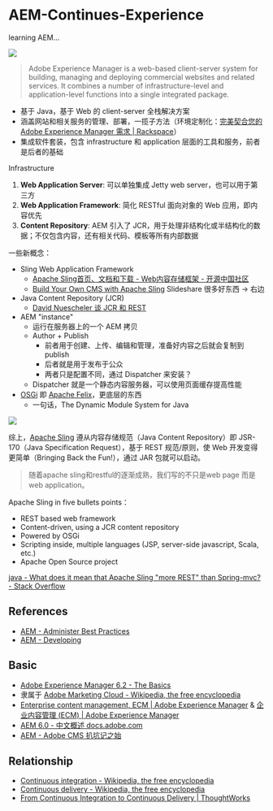 # AEM-Continues-Experience

learning AEM...

![](http://7xjbdq.com1.z0.glb.clouddn.com/images/2016/1468060034522.png)

> Adobe Experience Manager is a web-based client-server system for building, managing and deploying commercial websites and related services. It combines a number of infrastructure-level and application-level functions into a single integrated package.

- 基于 Java，基于 Web 的 client-server 全栈解决方案
- 涵盖网站和相关服务的管理、部署，一揽子方法（环境定制化：[完美契合您的 Adobe Experience Manager 需求 | Rackspace](https://www.rackspace.com/zh-cn/web-content-management/adobe-experience-manager)）
- 集成软件套装，包含 infrastructure 和 application 层面的工具和服务，前者是后者的基础

Infrastructure

1.  **Web Application Server**: 可以单独集成 Jetty web server，也可以用于第三方
2.  **Web Application Framework**: 简化 RESTful 面向对象的 Web 应用，即内容优先
4.  **Content Repository**: AEM 引入了 JCR，用于处理非结构化或半结构化的数据；不仅包含内容，还有相关代码、模板等所有内部数据

一些新概念：

- Sling Web Application Framework
    + [Apache Sling首页、文档和下载 - Web内容存储框架 - 开源中国社区](http://www.oschina.net/p/apache+sling)
    + [Build Your Own CMS with Apache Sling](http://www.slideshare.net/rpaulin1/build-your-own-cms-with-apache-sling) Slideshare 很多好东西 -> 右边
- Java Content Repository (JCR)
    + [David Nuescheler 谈 JCR 和 REST](http://www.infoq.com/cn/articles/nuescheler-jcr-rest)
- AEM "instance"
    + 运行在服务器上的一个 AEM 拷贝
    + Author + Publish
        *  前者用于创建、上传、编辑和管理，准备好内容之后就会复制到 publish
        *  后者就是用于发布于公众
        *  两者只是配置不同，通过 Dispatcher 来安装？
    + Dispatcher 就是一个静态内容服务器，可以使用页面缓存提高性能
- [OSGi](https://www.osgi.org/developer/specifications/) 即 [Apache Felix](http://felix.apache.org/)，更底层的东西
    + 一句话，The Dynamic Module System for Java

![](http://7xjbdq.com1.z0.glb.clouddn.com/images/2016/1468053191213.png)

综上，[Apache Sling](https://sling.apache.org/) 遵从内容存储规范（Java Content Repository）即 JSR-170（Java Specification Request），基于 REST 规范/原则，使 Web 开发变得更简单（Bringing Back the Fun!），通过 JAR 包就可以启动。

> 随着apache sling和restful的逐渐成熟，我们写的不只是web page 而是web application。

Apache Sling in five bullets points：

- REST based web framework
- Content-driven, using a JCR content repository
- Powered by OSGi
- Scripting inside, multiple languages (JSP, server-side javascript, Scala, etc.)
- Apache Open Source project

[java - What does it mean that Apache Sling "more REST" than Spring-mvc? - Stack Overflow](http://stackoverflow.com/questions/22694602/what-does-it-mean-that-apache-sling-more-rest-than-spring-mvc)

## References

- [AEM - Administer Best Practices](https://docs.adobe.com/docs/en/aem/6-2/administer/best-practices.html)
- [AEM - Developing](https://docs.adobe.com/docs/en/aem/6-2/develop.html)

## Basic

- [Adobe Experience Manager 6.2 - The Basics](https://docs.adobe.com/docs/en/aem/6-2/develop/the-basics.html)
- 隶属于 [Adobe Marketing Cloud - Wikipedia, the free encyclopedia](https://en.wikipedia.org/wiki/Adobe_Marketing_Cloud#Adobe_Experience_Manager)
- [Enterprise content management, ECM | Adobe Experience Manager](http://www.adobe.com/marketing-cloud/enterprise-content-management.html) & [企业内容管理 (ECM) | Adobe Experience Manager](http://www.adobe.com/cn/marketing-cloud/enterprise-content-management.html)
- [AEM 6.0 - 中文概述 docs.adobe.com](https://docs.adobe.com/docs/zh-cn/aem/6-0.html)
- [AEM - Adobe CMS 扒坑记之始](http://owenyang0.github.io/2014/12/13/AEM-Adobe-CMS-%E6%89%92%E5%9D%91%E8%AE%B0%E4%B9%8B%E5%A7%8B/)


## Relationship

- [Continuous integration - Wikipedia, the free encyclopedia](https://en.wikipedia.org/wiki/Continuous_integration)
- [Continuous delivery - Wikipedia, the free encyclopedia](https://en.wikipedia.org/wiki/Continuous_delivery)
- [From Continuous Integration to Continuous Delivery | ThoughtWorks](https://www.thoughtworks.com/continuous-delivery)